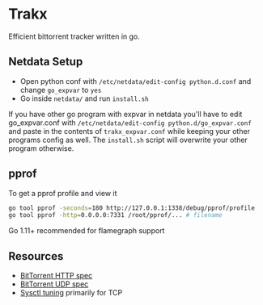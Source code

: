 # Trakx

Efficient bittorrent tracker written in go.

## Netdata Setup

* Open python conf with `/etc/netdata/edit-config python.d.conf` and change `go_expvar` to `yes`
* Go inside `netdata/` and run `install.sh`

If you have other go program with expvar in netdata you'll have to edit go_expvar.conf with `/etc/netdata/edit-config python.d/go_expvar.conf` and paste in the contents of `trakx_expvar.conf` while keeping your other programs config as well. The `install.sh` script will overwrite your other program otherwise.

## pprof

To get a pprof profile and view it

```bash
go tool pprof -seconds=180 http://127.0.0.1:1338/debug/pprof/profile
go tool pprof -http=0.0.0.0:7331 /root/pprof/... # filename
```

Go 1.11+ recommended for flamegraph support

## Resources

* [BitTorrent HTTP spec](https://wiki.theory.org/index.php/BitTorrentSpecification)
* [BitTorrent UDP spec](https://www.libtorrent.org/udp_tracker_protocol.html)
* [Sysctl tuning](https://wiki.mikejung.biz/Sysctl_tweaks) primarily for TCP
